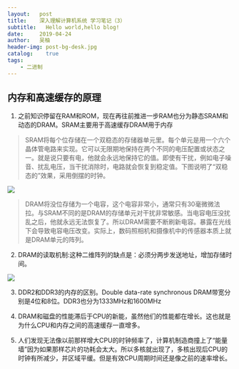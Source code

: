 ```yaml
---
layout:   post
title:    深入理解计算机系统 学习笔记（3）
subtitle:   Hello world,hello blog!
date:     2019-04-24
author:   吴柚
header-img: post-bg-desk.jpg
catalog:    true
tags:
    - 二进制
---
```


## 内存和高速缓存的原理

1. 之前知识停留在RAM和ROM，现在再往前推进一步RAM也分为静态SRAM和动态的DRAM。SRAM主要用于高速缓存DRAM用于内存

> SRAM将每个位存储在一个双稳态的存储器单元里。每个单元是用一个六个晶体管电路来实现。它可以无限期地保持在两个不同的电压配置或状态之一。就是说只要有电，他就会永远地保持它的值。即使有干扰，例如电子噪音、扰乱电压，当干扰消除时，电路就会恢复到稳定值。下图说明了“双稳态的”效果，采用倒摆的时钟。

![](https://i.loli.net/2019/04/24/5cc086372d01b.jpg)

> DRAM将没位存储为一个电容，这个电容非常小，通常只有30毫微微法拉。与SRAM不同的是DRAM的存储单元对干扰非常敏感。当电容电压没扰乱之后，他就永远无法恢复了。所以DRAM需要不断刷新电容。暴露在光线下会导致电容电压改变。实际上，数码照相机和摄像机中的传感器本质上就是DRAM单元的阵列。

2. DRAM的读取机制:这种二维阵列的缺点是：必须分两步发送地址，增加存储时间。

![](https://i.loli.net/2019/04/24/5cc086a381d05.jpg)

3. DDR2和DDR3的内存的区别。Double data-rate synchronous  DRAM带宽分别是4位和8位。DDR3也分为1333MHz和1600MHz

4. DRAM和磁盘的性能滞后于CPU的新能，虽然他们的性能都在增长。这也就是为什么CPU和内存之间的高速缓存一直增多。

5. 人们发现无法像以前那样增大CPU的时钟频率了，计算机制造商撞上了“能量墙”因为如果那样芯片的功耗会太大。所以多核就出现了，多核出现后CPU的时钟有所减少，并区域平缓。但是有效CPU周期时间还是像之前的速率增长。

